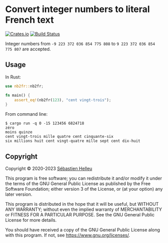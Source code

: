 # Convert integer numbers to literal French text

[![Crates.io](https://img.shields.io/crates/v/nb2fr.svg)](https://crates.io/crates/nb2fr)
[![Build Status](https://github.com/flashcode/nb2fr/workflows/CI/badge.svg)](https://github.com/flashcode/nb2fr/actions?query=workflow%3A%22CI%22)

Integer numbers from `-9 223 372 036 854 775 808` to `9 223 372 036 854 775 807` are accepted.

## Usage

In Rust:

```rust
use nb2fr::nb2fr;

fn main() {
    assert_eq!(nb2fr(123), "cent vingt-trois");
}
```

From command line:

```
$ cargo run -q 0 -15 123456 6824718
zéro
moins quinze
cent vingt-trois mille quatre cent cinquante-six
six millions huit cent vingt-quatre mille sept cent dix-huit
```

## Copyright

Copyright © 2020-2023 [Sébastien Helleu](https://github.com/flashcode)

This program is free software; you can redistribute it and/or modify
it under the terms of the GNU General Public License as published by
the Free Software Foundation; either version 3 of the License, or
(at your option) any later version.

This program is distributed in the hope that it will be useful,
but WITHOUT ANY WARRANTY; without even the implied warranty of
MERCHANTABILITY or FITNESS FOR A PARTICULAR PURPOSE.  See the
GNU General Public License for more details.

You should have received a copy of the GNU General Public License
along with this program.  If not, see <https://www.gnu.org/licenses/>.
